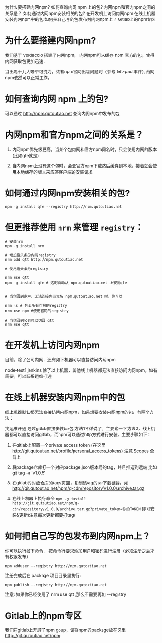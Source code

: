 

为什么要搭建内网npm? 
如何查询内网 npm 上的包?
内网npm和官方npm之间的关系是？
如何通过内网npm安装相关的包?
在开发机上访问内网npm
在线上机器安装内网npm中的包
如何把自己写的包发布到内网npm上？
Gitlab上的npm专区

# 为什么要搭建内网npm? 

我们基于 verdaccio 搭建了内网npm， 内网npm可以缓存 npm 官方的包，使得内网获取包更加迅速，

当出现十九大等不可抗力，或者npm官网出现问题时（参考 left-pad 事件), 内网npm依然可以正常工作。

# 如何查询内网 npm 上的包?

可以通过 http://npm.qutoutiao.net 查询内网npm中发布的包

# 内网npm和官方npm之间的关系是？

1. 内网npm优先级更高，当某个包内网和官方npm同名时，只会使用内网的版本(比如qfe就是)

2. 当内网npm上没有这个包时，会去官方npm下载然后缓存到本地，接着就会使用本地缓存的版本来应答客户端的安装请求

# 如何通过内网npm安装相关的包?

```
npm -g install qfe --registry http://npm.qutoutiao.net
```

# 但更推荐使用 `nrm` 来管理 `registry`：

```
# 安装nrm
npm -g install nrm

# 增加趣头条的内网registry
nrm add qtt http://npm.qutoutiao.net

# 使用趣头条的registry

nrm use qtt
npm -g install qfe # 这时自动从 npm.qutoutiao.net 上安装qfe


# 当你回到家中，无法连接内网域名 npm.qutoutiao.net 时，你可以

nrm ls # 列出所有可用的registry
nrm use npm #使用官网的registry

# 当你回到公司可以切回 qtt
nrm use qtt
```

# 在开发机上访问内网npm

目前，除了公司内网，还有如下机器可以直接访问内网npm

node-test1
jenkins
除了以上机器，其他线上机器都无法直接访问内网npm，如有需要，可以联系运维打通

# 在线上机器安装内网npm中的包

线上机器默认都无法直接访问内网npm，如果想要安装内网npm的包，有两个方法：

找运维开通
通过gitlab直接安装tar包
方法1不详说了，主要说一下方法2，线上机器都可以直接访问gitlab，而npm可以通过http方式进行安装，主要步骤如下：

1. 在gitlab上配置一个private access token (在这里 http://git.qutoutiao.net/profile/personal_access_tokens) 注意 Scopes 全勾上

2. 将package仓库打一个对应package.json版本号的tag，并且推送到远端 比如 git tag -a 'v1.0.5'

3. 在gitlab的对应仓库的tags页面，复制该tag的tar下载链接，如 http://git.qutoutiao.net/npm/q-cdn/repository/v1.0.0/archive.tar.gz

4. 在线上机器上执行命令 `npm -g install  http://git.qutoutiao.net/npm/q-cdn/repository/v1.0.0/archive.tar.gz?private_token=你的TOKEN` 即可安装&更新(注意每次更新都要打tag)

# 如何把自己写的包发布到内网npm上？

你可以执行如下命令， 按命令行要求添加用户和密码进行注册（必须注册之后才有权限发布）

`npm adduser --registry http://npm.qutoutiao.net`

注册完成后在 package 项目目录里执行:

`npm publish --registry http://npm.qutoutiao.net`

注意: 如果你已经使用了 nrm use qtt ,那么不需要再加 --registry 

# Gitlab上的npm专区

我们在gitlab上开辟了npm goup，请将npm的package放在这里 http://git.qutoutiao.net/npm
